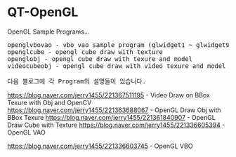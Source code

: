 # QT-OpenGL
OpenGL Sample Programs...
<pre>
openglvbovao - vbo vao sample program (glwidget1 ~ glwidget9)
openglcube - opengl cube draw with texture
openglobj - opengl cube draw with texure and model
videocubeobj - opengl cube draw with video texure and model

다음 블로그에 각 Program의 설명들이 있습니다.
</pre>
https://blog.naver.com/jerry1455/221367511195 - Video Draw on BBox Texure with Obj and OpenCV
https://blog.naver.com/jerry1455/221363688067 - OpenGL Draw Obj with BBox Texure
https://blog.naver.com/jerry1455/221361840907 - OpenGL Draw Cube with Texture
https://blog.naver.com/jerry1455/221336605394 - OpenGL VAO</p>
https://blog.naver.com/jerry1455/221336603745 - OpenGL VBO


